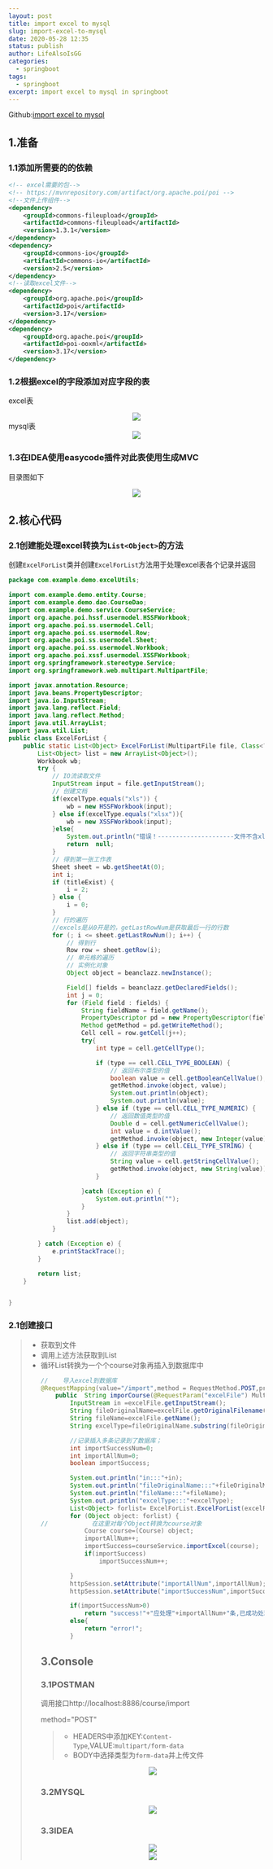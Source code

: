 ```yaml
---
layout: post
title: import excel to mysql
slug: import-excel-to-mysql
date: 2020-05-28 12:35
status: publish
author: LifeAlsoIsGG
categories: 
  - springboot
tags: 
  - springboot
excerpt: import excel to mysql in springboot
---
```




Github:[import excel to mysql](https://github.com/LifeAlsoIsGG/MyPractice-Neusoft/tree/master/import-Excel)



## 1.准备

### 1.1添加所需要的的依赖

```xml
<!-- excel需要的包-->
<!-- https://mvnrepository.com/artifact/org.apache.poi/poi -->
<!--文件上传组件-->
<dependency>
    <groupId>commons-fileupload</groupId>
    <artifactId>commons-fileupload</artifactId>
    <version>1.3.1</version>
</dependency>
<dependency>
    <groupId>commons-io</groupId>
    <artifactId>commons-io</artifactId>
    <version>2.5</version>
</dependency>
<!--读取excel文件-->
<dependency>
    <groupId>org.apache.poi</groupId>
    <artifactId>poi</artifactId>
    <version>3.17</version>
</dependency>
<dependency>
    <groupId>org.apache.poi</groupId>
    <artifactId>poi-ooxml</artifactId>
    <version>3.17</version>
</dependency>
```



### 1.2根据excel的字段添加对应字段的表

excel表

<div align=center><img src="https://cdn.jsdelivr.net/gh/lifealsoisgg/MyPractice-Neusoft/import-Excel/images/excel字段.jpg"/></div>
mysql表

<div align=center><img src="https://cdn.jsdelivr.net/gh/lifealsoisgg/MyPractice-Neusoft/import-Excel/images/mysql字段表.jpg"/></div>


### 1.3在IDEA使用easycode插件对此表使用生成MVC

目录图如下

<div align=center><img src="https://cdn.jsdelivr.net/gh/lifealsoisgg/MyPractice-Neusoft/import-Excel/images/目录.jpg"/></div>


## 2.核心代码

### 2.1创建能处理excel转换为`List<Object>`的方法

创建`ExcelForList`类并创建`ExcelForList`方法用于处理excel表各个记录并返回

```java
package com.example.demo.excelUtils;

import com.example.demo.entity.Course;
import com.example.demo.dao.CourseDao;
import com.example.demo.service.CourseService;
import org.apache.poi.hssf.usermodel.HSSFWorkbook;
import org.apache.poi.ss.usermodel.Cell;
import org.apache.poi.ss.usermodel.Row;
import org.apache.poi.ss.usermodel.Sheet;
import org.apache.poi.ss.usermodel.Workbook;
import org.apache.poi.xssf.usermodel.XSSFWorkbook;
import org.springframework.stereotype.Service;
import org.springframework.web.multipart.MultipartFile;

import javax.annotation.Resource;
import java.beans.PropertyDescriptor;
import java.io.InputStream;
import java.lang.reflect.Field;
import java.lang.reflect.Method;
import java.util.ArrayList;
import java.util.List;
public class ExcelForList {
    public static List<Object> ExcelForList(MultipartFile file, Class<?>  beanclazz, Boolean titleExist, String excelType) {
        List<Object> list = new ArrayList<Object>();
        Workbook wb;
        try {
            // IO流读取文件
            InputStream input = file.getInputStream();
            // 创建文档
            if(excelType.equals("xls")) {
                wb = new HSSFWorkbook(input);
            } else if(excelType.equals("xlsx")){
                wb = new XSSFWorkbook(input);
            }else{
                System.out.println("错误！---------------------文件不含xls或xlsx！-----------------");
                return  null;
            }
            // 得到第一张工作表
            Sheet sheet = wb.getSheetAt(0);
            int i;
            if (titleExist) {
                i = 2;
            } else {
                i = 0;
            }
            // 行的遍历
            //excels是从0开是的，getLastRowNum是获取最后一行的行数
            for (; i <= sheet.getLastRowNum(); i++) {
                // 得到行
                Row row = sheet.getRow(i);
                // 单元格的遍历
                // 实例化对象
                Object object = beanclazz.newInstance();

                Field[] fields = beanclazz.getDeclaredFields();
                int j = 0;
                for (Field field : fields) {
                    String fieldName = field.getName();
                    PropertyDescriptor pd = new PropertyDescriptor(fieldName, beanclazz);
                    Method getMethod = pd.getWriteMethod();
                    Cell cell = row.getCell(j++);
                    try{
                        int type = cell.getCellType();

                        if (type == cell.CELL_TYPE_BOOLEAN) {
                            // 返回布尔类型的值
                            boolean value = cell.getBooleanCellValue();
                            getMethod.invoke(object, value);
                            System.out.println(object);
                            System.out.println(value);
                        } else if (type == cell.CELL_TYPE_NUMERIC) {
                            // 返回数值类型的值
                            Double d = cell.getNumericCellValue();
                            int value = d.intValue();
                            getMethod.invoke(object, new Integer(value));
                        } else if (type == cell.CELL_TYPE_STRING) {
                            // 返回字符串类型的值
                            String value = cell.getStringCellValue();
                            getMethod.invoke(object, new String(value));
                        }

                    }catch (Exception e) {
                        System.out.println("");
                    }
                }
                list.add(object);
            }

        } catch (Exception e) {
            e.printStackTrace();
        }

        return list;
    }


}
```



### 2.1创建接口

> - 获取到文件
> - 调用上述方法获取到List<Object>
> - 循环List<Object>转换为一个个course对象再插入到数据库中



```java
//    导入excel到数据库
@RequestMapping(value="/import",method = RequestMethod.POST,produces = { "application/json;charset=UTF-8"})
    public  String imporCourse(@RequestParam("excelFile") MultipartFile excelFile, HttpSession httpSession) throws IOException {
        InputStream in =excelFile.getInputStream();
        String fileOriginalName=excelFile.getOriginalFilename();
        String fileName=excelFile.getName();
        String excelType=fileOriginalName.substring(fileOriginalName.indexOf(".")+1);

        //记录插入多条记录到了数据库；
        int importSuccessNum=0;
        int importAllNum=0;
        boolean importSuccess;

        System.out.println("in:::"+in);
        System.out.println("fileOriginalName:::"+fileOriginalName);
        System.out.println("fileName:::"+fileName);
        System.out.println("excelType:::"+excelType);
        List<Object> forlist= ExcelForList.ExcelForList(excelFile,Course.class,true,excelType);
        for (Object object: forlist) {
//            在这里对每个Object转换为course对象
            Course course=(Course) object;
            importAllNum++;
            importSuccess=courseService.importExcel(course);
            if(importSuccess)
                importSuccessNum++;

        }
        httpSession.setAttribute("importAllNum",importAllNum);
        httpSession.setAttribute("importSuccessNum",importSuccessNum);

        if(importSuccessNum>0)
            return "success!"+"应处理"+importAllNum+"条,已成功处理"+importSuccessNum+"条！";
        else{
            return "error!";
        }
```



## 3.Console

### 3.1POSTMAN

调用接口http://localhost:8886/course/import

method="POST"

> - HEADERS中添加KEY:`Content-Type`,VALUE:`multipart/form-data`
> - BODY中选择类型为`form-data`并上传文件

<div align=center><img src="https://cdn.jsdelivr.net/gh/lifealsoisgg/MyPractice-Neusoft/import-Excel/images/postman.jpg"/></div>


### 3.2MYSQL

<div align=center><img src="https://cdn.jsdelivr.net/gh/lifealsoisgg/MyPractice-Neusoft/import-Excel/images/mysql插入后.jpg"/></div>


### 3.3IDEA

<div align=center><img src="https://cdn.jsdelivr.net/gh/lifealsoisgg/MyPractice-Neusoft/import-Excel/images/IDEA-1.jpg"/></div>
<div align=center><img src="https://cdn.jsdelivr.net/gh/lifealsoisgg/MyPractice-Neusoft/import-Excel/images/IDEA-2.jpg"/></div>